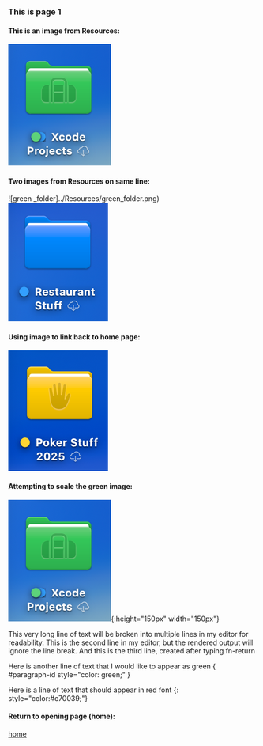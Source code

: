 ### This is page 1
<!-- 
Note in the following, I use the ../ to go up one directory level
to access the Resources folder.
-->
#### This is an image from Resources:
![green_folder](../Resources/green_folder.png)

#### Two images from Resources on same line:
![green _folder]../Resources/green_folder.png) ![blue_folder](../Resources/blue_folder.png)
#### Using image to link back to home page:
<!-- 
Note in the following, if I use index.md, the browser displays
the markdown file as plain text. If I use index.html, the browser
renders the page correctly. Use this technique to create a
clickable image link back to the home page.
-->
[![yellow_folder](../yellow_folder.png)](../index.html)
#### Attempting to scale the green image:
![green_folder](../Resources/green_folder.png){:height="150px" width="150px"}

<!-- 
Note in the following, I am attempting to break a long line
of text into multiple lines in my editor for readability.
The first two lines I copied and pasted from a reference.
At the end of the second line, I used a fn-return keystroke,
then typed the third line manually.
-->
This very long line of text will be broken into multiple lines in my editor for readability.
This is the second line in my editor, but the rendered output will ignore the line break.
And this is the third line, created after typing fn-return 

Here is another line of text that I would like to appear as green { #paragraph-id style="color: green;" }

Here is a line of text that should appear in red font {: style="color:#c70039;"}

#### Return to opening page (home):
[home](../index.)